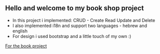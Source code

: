 ## Hello and welcome to my book shop project

- In this project i implemented: CRUD - Create Read Update and Delete
- I also implemented i18n and support two languages - hebrew and english
- For design i used bootstrap and a little touch of my own :)

[For the book project](https://lioramar55.github.io/books-crud/)
